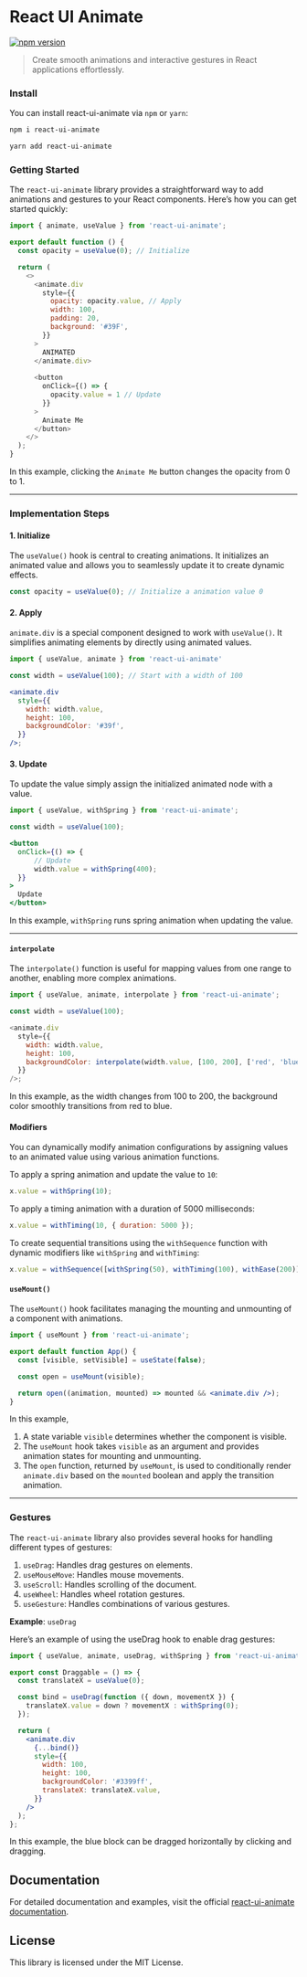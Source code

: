# React UI Animate

[![npm version](https://badge.fury.io/js/react-ui-animate.svg)](https://badge.fury.io/js/react-ui-animate)

> Create smooth animations and interactive gestures in React applications effortlessly.

### Install

You can install react-ui-animate via `npm` or `yarn`:

```sh
npm i react-ui-animate
```

```sh
yarn add react-ui-animate
```

### Getting Started

The `react-ui-animate` library provides a straightforward way to add animations and gestures to your React components. Here’s how you can get started quickly:

```javascript
import { animate, useValue } from 'react-ui-animate';

export default function () {
  const opacity = useValue(0); // Initialize

  return (
    <>
      <animate.div
        style={{
          opacity: opacity.value, // Apply
          width: 100,
          padding: 20,
          background: '#39F',
        }}
      >
        ANIMATED
      </animate.div>
      
      <button 
        onClick={() => {
          opacity.value = 1 // Update
        }}
      >
        Animate Me
      </button>
    </>
  );
}
```

In this example, clicking the `Animate Me` button changes the opacity from 0 to 1.

---

### Implementation Steps

#### 1. Initialize

The `useValue()` hook is central to creating animations. It initializes an animated value and allows you to seamlessly update it to create dynamic effects.

```javascript
const opacity = useValue(0); // Initialize a animation value 0
```

#### 2. Apply

`animate.div` is a special component designed to work with `useValue()`. It simplifies animating elements by directly using animated values.

```jsx
import { useValue, animate } from 'react-ui-animate'

const width = useValue(100); // Start with a width of 100

<animate.div
  style={{
    width: width.value,
    height: 100,
    backgroundColor: '#39f',
  }}
/>;
```

#### 3. Update

To update the value simply assign the initialized animated node with a value.

```jsx
import { useValue, withSpring } from 'react-ui-animate';

const width = useValue(100);

<button 
  onClick={() => {
      // Update
      width.value = withSpring(400); 
  }}
>
  Update
</button>
```

In this example, `withSpring` runs spring animation when updating the value.

---

#### `interpolate`

The `interpolate()` function is useful for mapping values from one range to another, enabling more complex animations.

```javascript
import { useValue, animate, interpolate } from 'react-ui-animate';

const width = useValue(100);

<animate.div
  style={{
    width: width.value,
    height: 100,
    backgroundColor: interpolate(width.value, [100, 200], ['red', 'blue']),
  }}
/>;
```

In this example, as the width changes from 100 to 200, the background color smoothly transitions from red to blue.

#### Modifiers

You can dynamically modify animation configurations by assigning values to an animated value using various animation functions.

To apply a spring animation and update the value to `10`:

```jsx
x.value = withSpring(10);
```

To apply a timing animation with a duration of 5000 milliseconds:

```jsx
x.value = withTiming(10, { duration: 5000 });
```

To create sequential transitions using the `withSequence` function with dynamic modifiers like `withSpring` and `withTiming`:

```jsx
x.value = withSequence([withSpring(50), withTiming(100), withEase(200)]);
```

#### `useMount()`

The `useMount()` hook facilitates managing the mounting and unmounting of a component with animations.

```jsx
import { useMount } from 'react-ui-animate';

export default function App() {
  const [visible, setVisible] = useState(false);

  const open = useMount(visible);

  return open((animation, mounted) => mounted && <animate.div />);
}
```

In this example,

1. A state variable `visible` determines whether the component is visible.
2. The `useMount` hook takes `visible` as an argument and provides animation states for mounting and unmounting.
3. The `open` function, returned by `useMount`, is used to conditionally render `animate.div` based on the `mounted` boolean and apply the transition animation.

---

### Gestures

The `react-ui-animate` library also provides several hooks for handling different types of gestures:

1. `useDrag`: Handles drag gestures on elements.
2. `useMouseMove`: Handles mouse movements.
3. `useScroll`: Handles scrolling of the document.
4. `useWheel`: Handles wheel rotation gestures.
5. `useGesture`: Handles combinations of various gestures.

**Example**: `useDrag`

Here’s an example of using the useDrag hook to enable drag gestures:

```jsx
import { useValue, animate, useDrag, withSpring } from 'react-ui-animate';

export const Draggable = () => {
  const translateX = useValue(0);

  const bind = useDrag(function ({ down, movementX }) {
    translateX.value = down ? movementX : withSpring(0);
  });

  return (
    <animate.div
      {...bind()}
      style={{
        width: 100,
        height: 100,
        backgroundColor: '#3399ff',
        translateX: translateX.value,
      }}
    />
  );
};
```

In this example, the blue block can be dragged horizontally by clicking and dragging.

## Documentation

For detailed documentation and examples, visit the official [react-ui-animate documentation](http://react-ui-animate.js.org/).

## License

This library is licensed under the MIT License.

